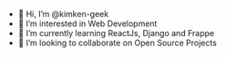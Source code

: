 - 👋 Hi, I’m @kimken-geek
- 👀 I’m interested in Web Development
- 🌱 I’m currently learning ReactJs, Django and Frappe
- 💞️ I’m looking to collaborate on Open Source Projects


<!---
kimken-geek/kimken-geek is a ✨ special ✨ repository because its `README.md` (this file) appears on your GitHub profile.
You can click the Preview link to take a look at your changes.
--->
